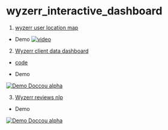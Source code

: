# wyzerr_interactive_dashboard

1. [wyzerr user location map](https://rawgit.com/huanqi/wyzerr_interactive_dashboard/master/wyzerr_users_geo_map_cluster.html)
  * Demo
  [![video](https://j.gifs.com/3lLpkO.gif)](https://youtu.be/yvbwsWHQ02I)

2. [Wyzerr client data dashboard](https://youtu.be/fV4AKh7cKIg)

  * [code](https://cdn.rawgit.com/huanqi/wyzerr_interactive_dashboard/6144d386/mongodb_connection_dashboard.html)

  * Demo
  
  [![Demo Doccou alpha](https://j.gifs.com/mwJxw3.gif)](https://youtu.be/fV4AKh7cKIg)
  
3. [Wyzerr reviews nlp](https://youtu.be/UhoSUVmkabk)

  * Demo

  [![Demo Doccou alpha](https://j.gifs.com/X64Oj8.gif)](https://www.youtube.com/watch?v=ek1j272iAmc)
